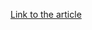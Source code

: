 [Link to the article](https://zscaler.com/blogs/research/spear-phishing-campaign-delivers-buer-and-bazar-malware)
